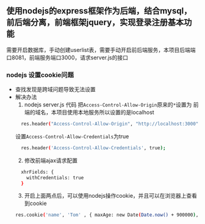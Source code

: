 ## 使用nodejs的express框架作为后端，结合mysql，前后端分离，前端框架jquery，实现登录注册基本功能
需要开启数据库，手动创建userlist表，需要手动开启前后端服务，本项目后端端口8081，前端服务端口3000，请求server.js的接口

### nodejs 设置cookie问题
* 查找发现是跨域问题导致无法设置
* 解决办法
  1. nodejs server.js 代码
  把```Access-Control-Allow-Origin```原来的```*```设置为 前端的域名，本项目使用本地服务所以设置的是localhost
  ``` bash
    res.header("Access-Control-Allow-Origin", "http://localhost:3000");
  ```
  设置```Access-Control-Allow-Credentials```为true
  ``` bash
    res.header('Access-Control-Allow-Credentials', true);
  ```
  2. 修改前端ajax请求配置
  ``` bash  
    xhrFields: {
      withCredentials: true
    }
  ```
  3. 开启上面两点后，可以使用nodejs操作cookie，并且可以在浏览器上查看到cookie
  ``` bash
  res.cookie('name', 'Tom' , { maxAge: new Date(Date.now() + 900000), httpOnly: false });
  ```
